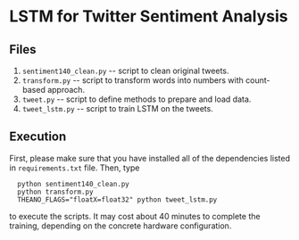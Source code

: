 LSTM for Twitter Sentiment Analysis
=============================================


## Files

1. `sentiment140_clean.py` -- script to clean original tweets.
2. `transform.py` -- script to transform words into numbers with count-based approach.
3. `tweet.py` -- script to define methods to prepare and load data.
4. `tweet_lstm.py` -- script to train LSTM on the tweets.


## Execution
First, please make sure that you have installed all of the dependencies listed in
`requirements.txt` file. Then, type

```
  python sentiment140_clean.py
  python transform.py
  THEANO_FLAGS="floatX=float32" python tweet_lstm.py
```

to execute the scripts. It may cost about 40 minutes to complete the training, depending on
the concrete hardware configuration.
